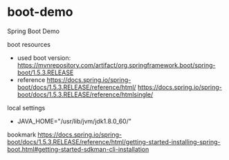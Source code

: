 # boot-demo
Spring Boot Demo

boot resources
- used boot version: https://mvnrepository.com/artifact/org.springframework.boot/spring-boot/1.5.3.RELEASE
- reference
 https://docs.spring.io/spring-boot/docs/1.5.3.RELEASE/reference/html/
 https://docs.spring.io/spring-boot/docs/1.5.3.RELEASE/reference/htmlsingle/
 

local settings
- JAVA_HOME="/usr/lib/jvm/jdk1.8.0_60/"

bookmark 
https://docs.spring.io/spring-boot/docs/1.5.3.RELEASE/reference/html/getting-started-installing-spring-boot.html#getting-started-sdkman-cli-installation